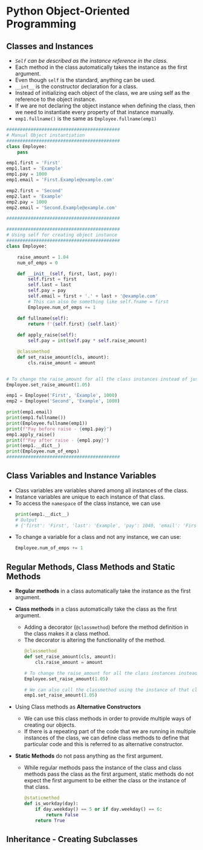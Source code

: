 # Python Object-Oriented Programming

## Classes and Instances

- *`Self` can be described as the instance reference in the class.*
- Each method in the class automatically takes the instance as the first argument.
- Even though `self` is the standard, anything can be used. 
- `__int__` is the constructor declaration for a class.
- Instead of initializing each object of the class, we are using self as the reference to the object instance. 
- If we are not declaring the object instance when defining the class, then we need to instantiate every property of that instance manually. 
- `emp1.fullname()` is the same as `Employee.fullname(emp1)`


```python
##########################################
# Manual Object instantiation
##########################################
class Employee:
    pass

emp1.first = 'First'
emp1.last = 'Example'
emp1.pay = 1000
emp1.email = 'First.Example@example.com'

emp2.first = 'Second'
emp2.last = 'Example'
emp2.pay = 1000
emp2.email = 'Second.Example@example.com'

##########################################

##########################################
# Using self for creating object instance
##########################################
class Employee:

    raise_amount = 1.04
    num_of_emps = 0

    def __init__(self, first, last, pay):
        self.first = first  
        self.last = last
        self.pay = pay
        self.email = first + '.' + last + '@example.com'
        # This can also be something like self.fname = first
        Employee.num_of_emps += 1

    def fullname(self):
        return f'{self.first} {self.last}'
    
    def apply_raise(self):
        self.pay = int(self.pay * self.raise_amount)

    @classmethod
    def set_raise_amount(cls, amount):
        cls.raise_amount = amount


# To change the raise_amount for all the class instances instead of just the instance, we can use:
Employee.set_raise_amount(1.05)

emp1 = Employee('First', 'Example', 1000)
emp2 = Employee('Second', 'Example', 1000)

print(emp1.email)
print(emp1.fullname())
print(Employee.fullname(emp1))
print(f"Pay before raise - {emp1.pay}")
emp1.apply_raise()
print(f"Pay after raise - {emp1.pay}")
print(emp1.__dict__)
print(Employee.num_of_emps)
##########################################
```

## Class Variables and Instance Variables

- Class variables are variables shared among all instances of the class. 
- Instance variables are unique to each instance of that class. 
- To access the `namespace` of the class instance, we can use
    ```python
    print(emp1.__dict__)
    # Output
    # {'first': 'First', 'last': 'Example', 'pay': 1040, 'email': 'First.Example@example.com'}
    ```
- To change a variable for a class and not any instance, we can use:
    ```python
    Employee.num_of_emps += 1
    ```

## Regular Methods, Class Methods and Static Methods

- **Regular methods** in a class automatically take the instance as the first argument.

- **Class methods** in a class automatically take the class as the first argument. 

  - Adding a decorator (`@classmethod`) before the method definition in the class makes it a class method. 
  - The decorator is altering the functionality of the method.
    ```python
    @classmethod
    def set_raise_amount(cls, amount):
        cls.raise_amount = amount
    
    # To change the raise_amount for all the class instances instead of just the instance, we can use:
    Employee.set_raise_amount(1.05)

    # We can also call the classmethod using the instance of that class and it will have the same effect on all the instances of that class. 
    emp1.set_raise_amount(1.05)
    ```

- Using Class methods as **Alternative Constructors**

  - We can use this class methods in order to provide multiple ways of creating our objects.
  - If there is a repeating part of the code that we are running in multiple instances of the class, we can define class methods to define that particular code and this is referred to as alternative constructor.

- **Static Methods** do not pass anything as the first argument.

  - While regular methods pass the instance of the class and class methods pass the class as the first argument, static methods do not expect the first argument to be either the class or the instance of that class. 
    ```python
    @staticmethod
    def is_workday(day):
        if day.weekday() == 5 or if day.weekday() == 6:
            return False
        return True
    ```

## Inheritance - Creating Subclasses


